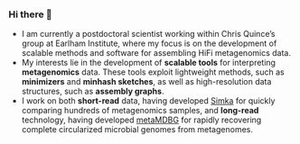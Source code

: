 ### Hi there 👋

<!--
**GaetanBenoitDev/GaetanBenoitDev** is a ✨ _special_ ✨ repository because its `README.md` (this file) appears on your GitHub profile.

Here are some ideas to get you started:

- 🔭 I’m currently working on ...
- 🌱 I’m currently learning ...
- 👯 I’m looking to collaborate on ...
- 🤔 I’m looking for help with ...
- 💬 Ask me about ...
- 📫 How to reach me: ...
- 😄 Pronouns: ...
- ⚡ Fun fact: ...
-->

- I am currently a postdoctoral scientist working within Chris Quince’s group at Earlham Institute, where my focus is on the development of scalable methods and software for assembling HiFi metagenomics data.
- My interests lie in the development of **scalable tools** for interpreting **metagenomics** data. These tools exploit lightweight methods, such as **minimizers** and **minhash sketches**, as well as high-resolution data structures, such as **assembly graphs**.
- I work on both **short-read** data, having developed [Simka](https://github.com/GATB/simka) for quickly comparing hundreds of metagenomics samples,  and **long-read** technology, having developed [metaMDBG](https://github.com/GaetanBenoitDev/metaMDBG) for rapidly recovering complete circularized microbial genomes from metagenomes.
